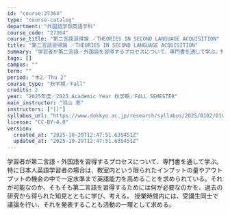 ```yaml
---
id: "course:27364"
type: "course-catalog"
department: "外国語学部英語学科"
course_code: "27364"
course_title: "第二言語習得論 ／THEORIES IN SECOND LANGUAGE ACQUISITION"
title: "第二言語習得論 ／THEORIES IN SECOND LANGUAGE ACQUISITION"
summary: "学習者が第二言語・外国語を習得するプロセスについて、専門書を通して学ぶ。特に日本人英語学習者の場合は、教室内という限られたインプットの量やアウトプットの機会の中で一定水準まで英語能力を高めることを求められている。それが可能なのか、そもそも第…"
tags: []
campus: ""
term: ""
period: "木2／Thu 2"
course_type: "秋学期／Fall"
credits: 2
year: "2025年度／2025 Academic Year 秋学期／FALL SEMESTER"
main_instructor: "羽山 恵"
instructors: ["[]"]
syllabus_url: "https://www.dokkyo.ac.jp/research/syllabus/2025/0102/0102_27364_ja_JP.html"
license: "CC-BY-4.0"
version:
  created_at: "2025-10-29T12:47:51.635451Z"
  updated_at: "2025-10-29T12:47:51.635451Z"
---
```

学習者が第二言語・外国語を習得するプロセスについて、専門書を通して学ぶ。特に日本人英語学習者の場合は、教室内という限られたインプットの量やアウトプットの機会の中で一定水準まで英語能力を高めることを求められている。それが可能なのか、そもそも第二言語を習得するためには何が必要なのかを、過去の研究から得られた知見とともに学び、考える。 授業時間内には、受講生同士で議論を行い、それを発表することも活動の一環として求める。
